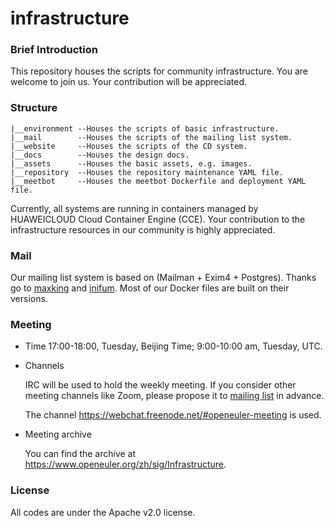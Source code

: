 # infrastructure

### Brief Introduction

This repository houses the scripts for community infrastructure. You are welcome to join us. Your contribution will be appreciated.

### Structure
```
|__environment --Houses the scripts of basic infrastructure. 
|__mail        --Houses the scripts of the mailing list system.
|__website     --Houses the scripts of the CD system.
|__docs        --Houses the design docs.
|__assets      --Houses the basic assets, e.g. images.
|__repository  --Houses the repository maintenance YAML file.
|__meetbot     --Houses the meetbot Dockerfile and deployment YAML file.
```


Currently, all systems are running in containers managed by HUAWEICLOUD Cloud Container Engine (CCE). Your contribution to the infrastructure resources in our community is highly appreciated.

### Mail

Our mailing list system is based on (Mailman + Exim4 + Postgres). Thanks go to [maxking](https://github.com/maxking/docker-mailman)
and [inifum](https://github.com/infinum/exim4-docker). Most of our Docker files are built on their versions.

### Meeting
- Time
    17:00-18:00, Tuesday, Beijing Time; 9:00-10:00 am, Tuesday, UTC.

- Channels

    IRC will be used to hold the weekly meeting. If you consider other meeting channels like Zoom, please propose it to [mailing list](infra@openeuler.org) in advance. 

    The channel https://webchat.freenode.net/#openeuler-meeting is used.

- Meeting archive

    You can find the archive at https://www.openeuler.org/zh/sig/Infrastructure.

### License
All codes are under the Apache v2.0 license.



